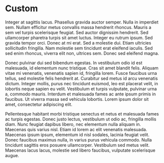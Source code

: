# Custom

Integer at sagittis lacus. Phasellus gravida auctor semper. Nulla in imperdiet sem. Nullam efficitur metus convallis massa hendrerit rhoncus. Mauris a sem vel turpis scelerisque feugiat. Sed auctor dignissim hendrerit. Sed ullamcorper pharetra turpis sit amet luctus. Integer eu rutrum ipsum. Sed gravida tempor orci. Donec at mi erat. Sed a molestie dui. Etiam ultricies sollicitudin fringilla. Nam molestie sem tincidunt erat eleifend iaculis. Sed sed enim rhoncus, viverra elit non, ultrices sem. Donec sed eleifend magna.

Donec pulvinar dui sed bibendum egestas. In vestibulum odio id est malesuada, id elementum nunc tristique. Cras sit amet blandit felis. Aliquam vitae mi venenatis, venenatis sapien id, fringilla lorem. Fusce faucibus urna tellus, sed molestie felis hendrerit at. Curabitur sed metus id arcu venenatis dictum. Integer mollis, purus nec tincidunt euismod, leo est placerat velit, in lobortis neque sapien eu velit. Vestibulum et turpis vulputate, pulvinar urna a, commodo mauris. Interdum et malesuada fames ac ante ipsum primis in faucibus. Ut viverra massa sed vehicula lobortis. Lorem ipsum dolor sit amet, consectetur adipiscing elit.

Pellentesque habitant morbi tristique senectus et netus et malesuada fames ac turpis egestas. Donec justo lectus, vestibulum ut odio ac, fringilla mollis diam. Nunc feugiat dapibus libero, nec elementum nulla aliquam in. Maecenas quis varius nisl. Etiam id lorem ac elit venenatis malesuada. Maecenas ipsum ipsum, elementum id nisl sodales, lacinia feugiat velit. Donec faucibus maximus nulla, in varius purus vehicula commodo. Nulla tincidunt sagittis eros posuere ullamcorper. Vestibulum sed metus velit. Maecenas lacus lacus, molestie sed libero faucibus, vulputate scelerisque augue.